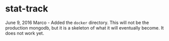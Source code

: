 # stat-track

June 9, 2016
Marco - Added the ```docker``` directory. This will not be the production mongodb, but it is a skeleton of what it will eventually become. It does not work yet.
